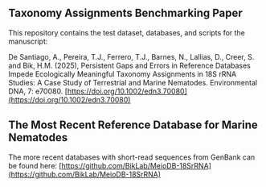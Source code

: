 ## Taxonomy Assignments Benchmarking Paper 
This repository contains the test dataset, databases, and scripts for the manuscript: 

De Santiago, A., Pereira, T.J., Ferrero, T.J., Barnes, N., Lallias, D., Creer, S. and Bik, H.M. (2025), Persistent Gaps and Errors in Reference Databases Impede Ecologically Meaningful Taxonomy Assignments in 18S rRNA Studies: A Case Study of Terrestrial and Marine Nematodes. Environmental DNA, 7: e70080. [https://doi.org/10.1002/edn3.70080](https://doi.org/10.1002/edn3.70080)


## The Most Recent Reference Database for Marine Nematodes
The more recent databases with short-read sequences from GenBank can be found here: [https://github.com/BikLab/MeioDB-18SrRNA](https://github.com/BikLab/MeioDB-18SrRNA)



